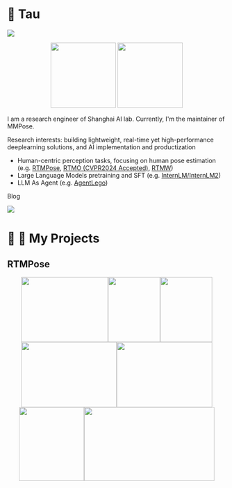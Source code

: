 #  🙋 Tau

![](https://komarev.com/ghpvc/?username=Tau-J)

<div align="center"> <img src="https://github-readme-stats.vercel.app/api?username=Tau-J&count_private=true&show_icons=true&theme=tokyonight&layout=compact" height="150"> <img src="https://github-readme-stats.vercel.app/api/top-langs/?username=Tau-J&theme=tokyonight&layout=compact" height="150"> </div>

I am a research engineer of Shanghai AI lab. Currently, I'm the maintainer of MMPose.

Research interests: building lightweight, real-time yet high-performance deeplearning solutions, and AI implementation and productization
- Human-centric perception tasks, focusing on human pose estimation (e.g. [RTMPose](https://arxiv.org/abs/2303.07399), [RTMO (CVPR2024 Accepted)](https://arxiv.org/abs/2312.07526), [RTMW](https://github.com/open-mmlab/mmpose/blob/main/configs/wholebody_2d_keypoint/rtmpose/cocktail14/rtmw_cocktail14.md))
- Large Language Models pretraining and SFT (e.g. [InternLM/InternLM2](https://github.com/InternLM/InternLM))
- LLM As Agent (e.g. [AgentLego](https://github.com/open-mmlab/agentlego))

Blog

<div align="left">
  <a href="https://www.zhihu.com/people/jing-zi-64/"><img src="https://img.shields.io/badge/zhihu-%E7%9F%A5%E4%B9%8E-blue"></a>&emsp;
</div>

#  🥳 🚀 My Projects

## RTMPose

<div align=center>
<img src="https://user-images.githubusercontent.com/13503330/221138554-110240d8-e887-4b9a-90b1-2fbdc982e9de.gif" width=200 height=150/><img src="https://user-images.githubusercontent.com/13503330/221125176-85015a13-9648-4f0d-a17c-1cbb469efacf.gif" width=120 height=150/><img src="https://user-images.githubusercontent.com/13503330/221125310-7eeb2212-907e-427f-97af-af799d70a4c5.gif" width=120 height=150/>
</div>

<div align=center>
<img src="https://user-images.githubusercontent.com/13503330/221125768-8e0d6754-e66d-4941-ac53-ded8db9b60f9.gif" width=220 height=150/><img src="https://user-images.githubusercontent.com/13503330/221125888-15c20faf-0ad5-4afb-828b-a71ccb064582.gif" width=220 height=150/>
</div>
<div align=center>
<img src="https://user-images.githubusercontent.com/13503330/221124560-af84b291-4300-4027-87ae-8c3a201c3f67.gif" width=150 height=170/><img src="https://user-images.githubusercontent.com/13503330/221138017-10431ab4-e515-4c32-8fa7-8748e2d17a58.gif" width=300 height=170/>
</div>
